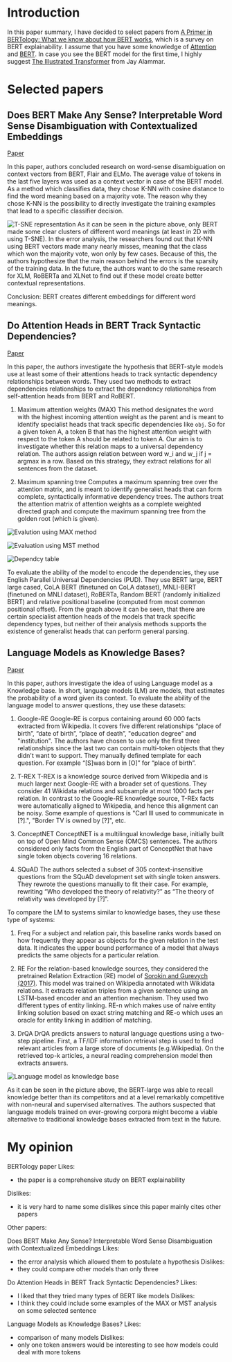 # Introduction

In this paper summary, I have decided to select papers from [A Primer in BERTology: What we know about how BERT works](https://arxiv.org/abs/2002.12327), which is a survey on BERT explainability. I assume that you have some knowledge of [Attention](https://arxiv.org/abs/1706.03762) and [BERT](https://arxiv.org/abs/1810.04805). In case you see the BERT model for the first time, I highly suggest [The Illustrated Transformer](https://jalammar.github.io/illustrated-transformer/) from Jay Alammar.

# Selected papers

## Does BERT Make Any Sense? Interpretable Word Sense Disambiguation with Contextualized Embeddings
[Paper](https://arxiv.org/abs/1909.10430)

In this paper, authors concluded research on word-sense disambiguation on context vectors from BERT, Flair and ELMo. The average value of tokens in the last five layers was used as a context vector in case of the BERT model. As a method which classifies data, they chose K-NN with cosine distance to find the word meaning based on a majority vote. The reason why they chose K-NN is the possibility to directly investigate the training examples that lead to a specific classifier decision.

![T-SNE representation](img/context_vectors.png)
As it can be seen in the picture above, only BERT made some clear clusters of different word meanings (at least in 2D with using T-SNE). In the error analysis, the researchers found out that K-NN using BERT vectors made many nearly misses, meaning that the class which won the majority vote, won only by few cases. Because of this, the authors hypothesize that the main reason behind the errors is the sparsity of the training data. In the future, the authors want to do the same research for XLM, RoBERTa and XLNet to find out if these model create better contextual representations.

Conclusion:
BERT creates different embeddings for different word meanings.

## Do Attention Heads in BERT Track Syntactic Dependencies?
[Paper](https://arxiv.org/abs/1911.12246)

In this paper, the authors investigate the hypothesis that BERT-style models use at least some of their attentions heads to track syntactic dependency relationships between words. They used two methods to extract dependencies relationships to extract the dependency relationships from self-attention heads from BERT and RoBERT. 

1. Maximum attention weights (MAX)
This method designates the word with the highest incoming attention weight as the parent and is meant to identify specialist heads that track specific dependencies like `obj`. So for a given token A, a token B that has the highest attention weight with respect to the token A should be related to token A. Our aim is to investigate whether this relation maps to a universal dependency relation. The authors assign relation between word w_i and w_j if j = argmax in a row. Based on this strategy, they extract relations for all sentences from the dataset. 

2. Maximum spanning tree
Computes a maximum spanning tree over the attention matrix, and is meant to identify generalist heads that can form complete, syntactically informative dependency trees. The authors treat the attention matrix of attention weights as a complete weighted directed graph and compute the maximum spanning tree from the golden root (which is given). 

![Evalution using MAX method](img/max_dependency.png)

![Evaluation using MST method](img/mst_method.png)

![Dependcy table](img/dependency_table.png)


To evaluate the ability of the model to encode the dependencies, they use English Parallel Universal Dependencies (PUD). They use BERT large, BERT large cased, CoLA BERT (finetuned on CoLA dataset), MNLI-BERT (finetuned on MNLI dataset), RoBERTa, Random BERT (randomly initialized BERT) and relative positional baseline (computed from most common positional offset). From the graph above it can be seen, that there are certain specialist attention heads of the models that track specific dependency types, but neither of their analysis methods supports the existence of generalist heads that can perform general parsing.

## Language Models as Knowledge Bases?
[Paper](https://arxiv.org/abs/1909.01066)

In this paper, authors investigate the idea of using Language model as a Knowledge base. In short, language models (LM) are models, that estimates the probability of a word given its context. To evaluate the ability of the language model to answer questions, they use these datasets:

1. Google-RE
Google-RE is corpus containing around 60 000 facts extracted from Wikipedia. It covers five different relationships “place of birth”, “date of birth”, “place of death”, "education degree" and "institution". The authors have chosen to use only the first three relationships since the last two can contain multi-token objects that they didn't want to support. They manually defined template for each question. For example “[S]was born in [O]” for “place of birth”. 

2. T-REX
T-REX is a knowledge source derived from Wikipedia and is much larger next Google-RE with a broader set of questions. They consider 41 Wikidata relations and subsample at most 1000 facts per relation. In contrast to the Google-RE knowledge source, T-REx facts were automatically aligned to Wikipedia, and hence this alignment can be noisy. Some example of questions is "Carl III used to communicate in [?].", "Border TV is owned by [?]", etc.

3. ConceptNET
ConceptNET is a multilingual knowledge base, initially built on top of Open Mind Common Sense (OMCS) sentences. The authors considered only facts from the English part of ConceptNet that have single token objects covering 16 relations. 

4. SQuAD
The authors selected a subset of 305 context-insensitive questions from the SQuAD development set with single token answers. They rewrote the questions manually to fit their case. For example, rewriting “Who developed the theory of relativity?” as “The theory of relativity was developed by [?]”.

To compare the LM to systems similar to knowledge bases, they use these type of systems:

1. Freq
For a subject and relation pair, this baseline ranks words based on how frequently they appear as objects for the given relation in the test data. It indicates the upper bound performance of a model that always predicts the same objects for a particular relation.

2. RE
For the relation-based knowledge sources, they considered the pretrained Relation Extraction (RE) model of  [Sorokin and Gurevych (2017)](https://www.aclweb.org/anthology/D17-1188/). This model was trained on Wikipedia annotated with Wikidata relations. It extracts relation triples from a given sentence using an LSTM-based encoder and an attention mechanism. They used two different types of entity linking. RE-n which makes use of naive entity linking solution based on exact string matching and RE-o which uses an oracle for entity linking in addition of matching.

3. DrQA
DrQA predicts answers to natural language questions using a two-step pipeline. First, a TF/IDF information retrieval step is used to find relevant articles from a large store of documents (e.g.Wikipedia). On the retrieved top-k articles, a neural reading comprehension model then extracts answers. 

![Language model as knowledge base](img/lm_as_kb.png)

As it can be seen in the picture above, the BERT-large was able to recall knowledge better than its competitors and at a level remarkably competitive with non-neural and supervised alternatives. The authors suspected that language models trained on ever-growing corpora might become a viable alternative to traditional knowledge bases extracted from text in the future. 

# My opinion
BERTology paper
Likes:
- the paper is a comprehensive study on BERT explainability 

Dislikes:
- it is very hard to name some dislikes since this paper mainly cites other papers

Other papers:

Does BERT Make Any Sense? Interpretable Word Sense Disambiguation with Contextualized Embeddings
Likes:
- the error analysis which allowed them to postulate a hypothesis
Dislikes:
- they could compare other models than only three

Do Attention Heads in BERT Track Syntactic Dependencies?
Likes:
- I liked that they tried many types of BERT like models
Dislikes:
- I think they could include some examples of the MAX or MST analysis on some selected sentence

Language Models as Knowledge Bases?
Likes:
- comparison of many models
Dislikes:
- only one token answers would be interesting to see how models could deal with more tokens